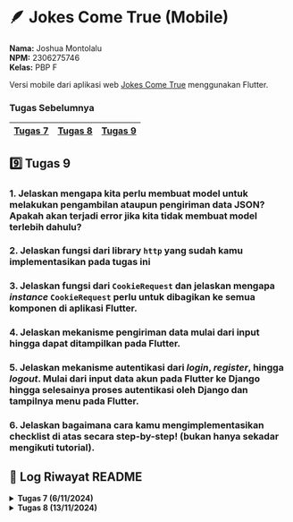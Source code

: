 # 🪶 Jokes Come True (Mobile)
**Nama:**   Joshua Montolalu<br>
**NPM:**    2306275746<br>
**Kelas:**  PBP F<br>

Versi mobile dari aplikasi web [Jokes Come True](https://github.com/HamletJr/jokes-come-true) menggunakan Flutter.

### Tugas Sebelumnya
| [Tugas 7](#7️⃣-tugas-7) | [Tugas 8](#8️⃣-tugas-8) | [Tugas 9](#9️⃣-tugas-9)
| - | - | - |

## 9️⃣ Tugas 9
### 1. Jelaskan mengapa kita perlu membuat model untuk melakukan pengambilan ataupun pengiriman data JSON? Apakah akan terjadi error jika kita tidak membuat model terlebih dahulu?

### 2. Jelaskan fungsi dari library `http` yang sudah kamu implementasikan pada tugas ini

### 3. Jelaskan fungsi dari `CookieRequest` dan jelaskan mengapa *instance* `CookieRequest` perlu untuk dibagikan ke semua komponen di aplikasi Flutter.

### 4. Jelaskan mekanisme pengiriman data mulai dari input hingga dapat ditampilkan pada Flutter.

### 5. Jelaskan mekanisme autentikasi dari *login*, *register*, hingga *logout*. Mulai dari input data akun pada Flutter ke Django hingga selesainya proses autentikasi oleh Django dan tampilnya menu pada Flutter.

### 6. Jelaskan bagaimana cara kamu mengimplementasikan checklist di atas secara step-by-step! (bukan hanya sekadar mengikuti tutorial).

## 📜 Log Riwayat README

<details>
<summary><b>Tugas 7 (6/11/2024)</b></summary>

## 7️⃣ Tugas 7
### 1. Jelaskan apa yang dimaksud dengan *stateless widget* dan *stateful widget*, dan jelaskan perbedaan dari keduanya.
- ***Stateless widget***<br>
*Stateless widget* adalah *widget* yang tidak memiliki *state*. Dengan kata lain, *widget* dalam kategori ini tidak dapat berubah selama penggunaan aplikasi. Ini membuat *stateless widget* cocok untuk konten statis yang tidak akan berubah. Contoh *widget* yang *stateless* adalah `Icon` dan `Text`.

- ***Stateful widget***<br>
Stateful widget adalah *widget* yang memiliki *state*. Berbeda dengan *stateless widget*, *widget* jenis ini dapat berubah secara dinamis selama penggunaan aplikasi, baik itu deskripsinya maupun *property* lain, lewat objek `State` yang dimilikinya. Contohnya adalah widget `Slider`, yang dapat berubah penampilannya ketika digeser oleh pengguna, `Radio`, `Form`, `TextField`, dan lain sebagainya. 

### 2. Sebutkan *widget* apa saja yang kamu gunakan pada proyek ini dan jelaskan fungsinya.
Beberapa *widget* yang saya buat pada proyek ini adalah:
1. `MyApp`: Merupakan *widget* dasar (`MaterialApp`) yang menampung semua *widget* lain pada aplikasi. 
2. `MyHomepage`: Merupakan *widget* yang akan menampilkan *view homepage*.
3. `InfoCard`: Merupakan *widget* yang menampilkan `Card` yang berisi informasi seperti NPM, nama, dan kelas.
4. `ItemCard`: Merupakan *widget* yang menampung `InkWell` yang jika ditekan akan menampilkan `SnackBar`. 

Selain itu, *widget* di atas menggunakan beberapa *widget* dari Flutter, yaitu:
1. `MaterialApp`: *Widget* yang menjadi basis dari sebuah Material app.
2. `Scaffold`: *Widget* yang mengimplementasikan struktur *layout* dasar dari Material Design.
3. `AppBar`: *Widget* yang berada pada posisi atas aplikasi dan memiliki *toolbar* yang dapat memuat *widget* lain. Pada aplikasi ini, `AppBar` hanya menampilkan judul aplikasi. 
4. `Text`: *Widget* yang menampilkan teks di layar.
5. `TextStyle`: *Widget* yang mengandung *property style* dari teks, seperti *font size*, *weight*, dan warna.
6. `Icons`: *Widget* yang menampilkan ikon *built-in* dari Flutter.
7. `Row`: *Widget* yang dapat menyusun *widget* lain secara horizontal dalam baris.
8. `Column`: *Widget* yang dapat menyusun *widget* lain secara vertikal dalam kolom.
9. `SizedBox`: *Widget* yang memiliki bentuk kotak dengan tinggi dan lebar tertentu.
10. `Padding`: *Widget* yang memberikan *padding* pada *widget* lain.
11. `EdgeInsets`: *Widget* yang dapat digabungkan dengan `Padding` untuk memberi jarak dalam *widget*. 
12. `GridView`: *Widget* yang dapat menyusun *widget* lain dalam bentuk *grid*.
13. `Center`: *Widget* yang dapat memposisikan *widget* lain di tengah.
14. `Card`: *Widget* yang berbentuk segiempat dan dapat berisi sekumpulan informasi dan *action*. 
15. `Container`: *Widget* yang dapat menampung *widget* lain dengan *padding*, *margin*, tinggi, dan lebar tertentu. `Container` juga dapat mendefinisikan *property* lain pada *child* seperti penampilan (*painting*).
16. `MediaQuery`: *Widget* yang dapat di-*query* untuk mendapatkan informasi tentang *media* di mana aplikasi kita sedang berjalan, misalnya ukuran layar *media*-nya.
17. `InkWell`: *Widget* yang *responsive* terhadap sentuhan layar dan menampilkan animasi "ink" yang memenuhi *widget ancestor*-nya ketika ditekan.
18. `ScaffoldMessenger`: *Widget* yang mengatur *widget* `SnackBar` lain.
19. `SnackBar`: *Widget* yang menampilkan pesan singkat di posisi bawah aplikasi.

### 3. Apa fungsi dari `setState()`? Jelaskan variabel apa saja yang dapat terdampak dengan fungsi tersebut.
Fungsi `setState()` berfungsi untuk memberi tahu Flutter bahwa sebuah *widget stateful* telah berubah *state*-nya sehingga perlu di-*render* ulang oleh Flutter. Fungsi `setState()` sendiri dapat mengubah variabel-variabel yang dimiliki oleh sebuah *widget* (misalnya variabel `counter` pada *demo* Flutter yang dapat di-*increment* ketika ditekan) atau variabel-variabel lainnya yang menjadi bagian dari objek `State` dan digunakan dalam method `build()`.

### 4. Jelaskan perbedaan antara `const` dengan `final`.
`const` dan `final` sama-sama digunakan untuk menandakan sebuah variabel yang tidak dapat diganti. Namun, `const` sendiri merupakan sebuah *compile-time constant*, yang berarti nilai pada sebuah variabel `const` **harus** diketahui saat kode ingin di-*compile*. Sementara itu, `final` digunakan untuk variabel yang nilainya hanya diketahui pada *runtime*, yang artinya nilainya diketahui ketika kodenya dijalankan. Salah satu contoh di mana `const` dapat digunakan adalah untuk mendefinisikan konstanta matematika seperti berikut:
```Dart
const pi = 3.14;        // Memiliki nilai jelas saat compile time
const tau = 2 * pi;     // Dapat dihitung saat compile-time karena menggunakan variabel const lain
```
Salah satu contoh di mana `const` **tidak** dapat digunakan adalah sebagai berikut:
```Dart
const date = DateTime.now();    // Ini akan memberikan error karena variabel date hanya dapat diketahui nilainya setelah DateTime.now() dijalankan

final date = DateTime.now();    // Pada kasus ini, keyword final harus digunakan karena final memperbolehkan nilai suatu variabel diinisialisasi pada saat runtime
```
Selain kedua contoh di atas, ada juga beberapa perbedaan lain antara `const` dan `final`. Misalnya, `const` tidak dapat digunakan untuk *instance variable*, sedangkan `final` bisa. Kemudian, objek yang diinisialisasi ke variabel `const` otomatis akan bersifat `const` juga, bersama dengan semua elemen dan *field* di dalamnya, sehingga objek tersebut bersifat sepenuhnya *immutable*. Sementara itu, objek yang diinisialisasi ke variabel `final` tidak otomatis bersifat `final`, sehingga walaupun variabel itu sendiri tidak bisa diubah, isi dari objek yang disimpan dapat berubah, seperti *field*-nya dan lain-lain. 

### 5. Jelaskan bagaimana cara kamu mengimplementasikan checklist-checklist di atas.
1. Pertama, saya membuat proyek Flutter baru dengan perintah `flutter create jokes_come_true`.
2. Kemudian, saya merapikan struktur proyek dengan memisahkan isi file `main.dart` menjadi file sendiri, yaitu `menu.dart`. Ini dilakukan untuk memisahkan *logic* untuk komponen aplikasi yang berbeda-beda agar lebih rapi dan mudah di-*maintain*.
3. Saya mengubah judul dari aplikasi di `main.dart` menjadi *Jokes Come True*.
4. Pada file `menu.dart`, saya menambah *widget stateless* baru yaitu `MyHomepage` untuk menyimpan *widget-widget* lain yang akan digunakan pada *view homepage*.
5. Saya menambah *widget* `InfoCard` untuk menyimpan informasi NPM, kelas, dan nama. *Widget* ini menggunakan widget `Card` dan `Text` dari Flutter.
6. Kemudian, saya menambah *widget* `ItemCard` yang akan menyimpan tombol-tombol yang dapat ditekan. *Widget* ini menggunakan *widget* `InkWell` dari Flutter dan ditambah ikon dan teks yang sesuai. Selain itu, ada *property* `onTap` yang akan menampilkan `SnackBar` yang berisi pesan ketika tombol ditekan. Untuk mengatur isi dari setiap `ItemCard`, dibuat *class* baru yaitu `ItemHomepage`. *Class* ini mengandung 3 *instance variable*: ikon, teks, dan warna. Nantinya, `ItemCard` akan menerima sebuah *instance* `ItemHomepage` agar isinya dapat disesuaikan dengan yang diinginkan. Saya membuat tiga tombol untuk melihat produk, menambah produk, dan logout dengan warna biru, hijau, dan merah berturut-turut.
7. Widget `ItemCard` dan `InfoCard` ditambahkan ke `MyHomepage` dan disusun menggunakan `Row`, `Column`, dan `GridView`. Posisi diatur menggunakan `Padding` dan *property-property* lain yang sesuai.
8. Saya membuat repositori baru di GitHub dan melakukan *add-commit-push*.

🕛 **Terakhir di-*update*:** 5 November 2024
</details>

<details>
<summary><b>Tugas 8 (13/11/2024)</b></summary>

## 8️⃣ Tugas 8
### 1. Apa kegunaan `const` di Flutter? Jelaskan apa keuntungan ketika menggunakan `const` pada kode Flutter. Kapan sebaiknya kita menggunakan `const`, dan kapan sebaiknya tidak digunakan?
Seperti yang pernah disebut sebelumnya, `const` dalam Flutter berguna untuk menetapkan sebuah *compile-time constant*, atau konstanta yang diketahui saat di-*compile*. Ini berguna ketika kita ingin memberitahu Flutter bahwa suatu variabel tidak akan berubah nilainya selama berjalannya program kita. Misalnya, pada `menu.dart`, digunakan *widget* `Text` untuk judul `AppBar` yang didefinisikan sebagai berikut:
```Dart
return Scaffold(
    appBar: AppBar(
    title: const Text(
        'Jokes Come True',
        style: TextStyle(
        color: Colors.white,
        fontWeight: FontWeight.bold,
        ),
    ),
    ...
    ),
)
```
Pada contoh di atas, diberi modifier `const` pada `Text` sehingga *property* `title` pada `AppBar` akan selalu merupakan sebuah *widget* `Text`. Tidak hanya itu, `const` menjamin bahwa isi variabel tersebut (*property*-nya) tidak akan berubah juga selama berjalannya aplikasi. Ini berarti isi *widget* `Text` juga tidak akan berubah, baik itu teksnya, *style*-nya, *color*-nya, dan semua *property* lainnya. Keuntungan menggunakan `const` dalam Flutter adalah Flutter tidak perlu melakukan *render* atau *build* ulang terhadap *widget* tersebut karena pasti tidak berubah. Selain itu, `const` juga mencegah kita dan developer lain untuk mengubah tanpa sengaja *widget* atau variabel yang seharusnya tidak berubah. `const` sebaiknya digunakan untuk *widget-widget* dan variabel-variabel yang **tidak diharapkan untuk berubah nilai-nya, khususnya saat di-*compile***. Seperti contoh di atas, judul dari aplikasi saya seharusnya tetap *Jokes Come True* selama berjalannya aplikasi, sehingga diberi modifier `const`. Sebaliknya, `const` tidak dapat digunakan untuk variabel yang tidak diketahui nilainya saat di-*compile* (gunakan `final` untuk *run-time constant*) atau variabel yang akan berubah terus, seperti *counter* pada demo Flutter.

### 2. Jelaskan dan bandingkan penggunaan *Column* dan *Row* pada Flutter. Berikan contoh implementasi dari masing-masing layout widget ini!
*Widget* `Column` digunakan untuk menyusun *widget* lain secara vertikal, sedangkan `Row` digunakan untuk menyusun elemen secara horizontal. Masing-masing elemen memiliki `mainAxisAlignment` (yang mengatur penempatan sejajar dengan arah masing-masing) dan `crossAxisAlignment` (yang mengatur penempatan secara tegak lurus dengan arah masing-masing).

Untuk contoh implementasinya ada dalam `menu.dart`, yaitu:
```Dart
child: Column(
        crossAxisAlignment: CrossAxisAlignment.center,
        children: [
        Row(                            // Elemen kolom ke-1
            mainAxisAlignment: MainAxisAlignment.spaceEvenly,
            children: [
            InfoCard(title: 'NPM', content: npm),           // Elemen row ke-1
            InfoCard(title: 'Name', content: name),         // Elemen row ke-2
            InfoCard(title: 'Class', content: className),   // Elemen row ke-3
            ],
        ),
        const SizedBox(height: 16.0),   // Elemen kolom ke-2
        Center(                         // Elemen kolom ke-3
            child: Column(
                ...     // Elemen-elemen lain dalam kolom
            )
        )
        ]
    )
```
Dapat dilihat bahwa kedua widget tersebut dapat digunakan secara bersamaan dan di-*nesting* untuk penataan *widget* yang lebih tepat dan akurat. Terdapat `Column` pada level paling luar untuk menyimpan semua *widget* lain, kemudian disusun 3 *widget* di dalamnya secara vertikal, yaitu `Row`, `SizedBox`, dan `Center`. `Row` pun menyusun *widget* lain secara horizontal di dalamnya, yaitu `InfoCard`. Kemudian, ada `SizedBox` sebagai elemen ke-2 dan terakhir ada `Center` yang akan menempatkan *child widget*-nya di tengah. Dan ternyata ia menyimpan sebuah *widget* `Column` lain! Jadi widget `Row` dan `Column` dapat digunakan bersamaan untuk menata *widget* dalam Flutter.

### 3. Sebutkan apa saja elemen input yang kamu gunakan pada halaman *form* yang kamu buat pada tugas kali ini. Apakah terdapat elemen input Flutter lain yang tidak kamu gunakan pada tugas ini? Jelaskan!
Pada tugas ini, saya hanya menggunakan elemen input `TextArea` untuk menerima input teks. Namun, elemen input Flutter tidak hanya terbatas pada `TextArea`, tetapi ada banyak elemen input lain yang dapat digunakan antara lain: 
- `Radio`: Untuk menerima satu input saja dari beberapa pilihan tertentu.
- `Slider`: Untuk menerima input dalam batasan tertentu.
- `DatePicker`: Untuk menerima input tanggal.
- `TimePicker`: Untuk menerima input waktu.
- `Switch`: Untuk menyediakan beberapa parameter yang dapat "dinyalakan" atau "dimatikan".
- `Checkbox`: Mirip dengan `Switch`, menyediakan beberapa parameter yang dapat di-*toggle*.
- ...dan masih banyak lagi.

### 4. Bagaimana cara kamu mengatur tema (*theme*) dalam aplikasi Flutter agar aplikasi yang dibuat konsisten? Apakah kamu mengimplementasikan tema pada aplikasi yang kamu buat?
Untuk mengatur tema dalam aplikasi Flutter, Flutter menyediakan class `ThemeData` yang dapat didefinisikan dalam *widget* `MaterialApp`. Flutter akan menyimpan dan menggunakan definisi tema yang kita tentukan di sini, seperti warna dan font, sebagai default ketika kita tidak mendefinisikan tema khusus untuk *widget* dalam aplikasi kita. Sebaiknya *default theme* yang kita definisikan menggunakan `ThemeData` ini digunakan jika tidak ada keperluan *styling* khusus agar tema visual aplikasi kita tetap terjaga dan konsisten. Pada aplikasi saya, saya mendefinisikan tema warna dari aplikasi saya sebagai warna biru dalam `main.dart`. 
```Dart
theme: ThemeData(
    colorScheme: ColorScheme.fromSwatch(
        primarySwatch: Colors.lightBlue,
    ).copyWith(secondary: Colors.lightBlue[400]),
),
```
Ini pun digunakan dalam *widget-widget* lain dalam aplikasi saya seperti pada `AppBar` dan `Drawer` menggunakan baris berikut:
```Dart
color: Theme.of(context).colorScheme.primary
```
Dengan demikian, widget-widget pada aplikasi saya tetap konsisten dan mengikuti warna yang ditetapkan dalam `main.dart`, bahkan jika saya misalnya ingin mengubah temanya ke warna hijau di kemudian hari.

### 5. Bagaimana cara kamu menangani navigasi dalam aplikasi dengan banyak halaman pada Flutter?
Untuk menangani navigasi dengan banyak halaman pada Flutter, kita dapat menggunakan *widget* yang menyimpan halaman-halaman tersebut, contohnya adalah `Drawer` yang digunakan dalam tugas ini. `Drawer` ini akan menyimpan halaman-halaman yang dapat dikunjungi, dan untuk menangani navigasi antar halaman sendiri, kita dapat menggunakan class `Navigator`. Ada beberapa method yang disediakan untuk navigasi, seperti `Navigator.push()` untuk *push route* baru ke atas *stack* (halaman yang ditampilkan dalam aplikasi otomatis merupakan *route* yang paling atas pada *stack*), `Navigator.pop()` untuk *pop* route teratas dan kembali ke route sebelumnya (jika ada), dan `Navigator.pushReplacement()`, yang akan *push* dan menggantikan *route* yang sekarang. `Navigator` juga menyediakan method lain seperti `Navigator.popUntil()`, `Navigator.pushNamed()`, dan `Navigator.pushNamedAndRemoveUntil()` yang dapat digunakan untuk meningkatkan UX dari aplikasi kita. 

🕛 **Terakhir di-*update*:** 12 November 2024
</details>